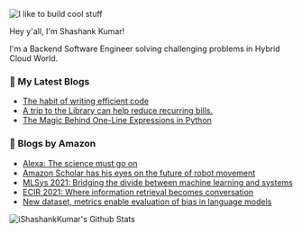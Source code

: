 ![I like to build cool stuff](https://res.cloudinary.com/dt8g3rhcy/image/upload/v1595929574/i_like_to_build_cool_shit._1_nzbwjh.png)

Hey y'all, I'm Shashank Kumar! 

I'm a Backend Software Engineer solving challenging problems in Hybrid Cloud World.

### 📕 My Latest Blogs
<!-- BLOG-POST-LIST:START -->
- [The habit of writing efficient code](https://medium.com/@ishashankkumar/the-habit-of-writing-efficient-code-153b05f04269?source=rss-d24dda280d5f------2)
- [A trip to the Library can help reduce recurring bills.](https://medium.com/swlh/a-trip-to-the-library-can-help-reduce-recurring-bills-23bca495cdf5?source=rss-d24dda280d5f------2)
- [The Magic Behind One-Line Expressions in Python](https://medium.com/swlh/the-magic-behind-one-line-expressions-in-python-816c10180c5c?source=rss-d24dda280d5f------2)
<!-- BLOG-POST-LIST:END -->

### 📕 Blogs by Amazon
<!-- AMAZON-BLOG-POST-LIST:START -->
- [Alexa: The science must go on](https://www.amazon.science/blog/alexa-the-science-must-go-on)
- [Amazon Scholar has his eyes on the future of robot movement](https://www.amazon.science/working-at-amazon/amazon-robotics-scholar-bill-smart-has-his-eyes-on-the-future-of-robot-movement)
- [MLSys 2021: Bridging the divide between machine learning and systems](https://www.amazon.science/blog/mlsys-bridging-the-divide-between-machine-learning-and-systems)
- [ECIR 2021: Where information retrieval becomes conversation](https://www.amazon.science/blog/amazon-ecir-where-information-retrieval-becomes-conversation)
- [New dataset, metrics enable evaluation of bias in language models](https://www.amazon.science/blog/new-dataset-metrics-enable-evaluation-of-bias-in-language-models)
<!-- AMAZON-BLOG-POST-LIST:END -->



<img align="center" alt="iShashankKumar's Github Stats" src="https://github-readme-stats.vercel.app/api?username=ishashankkumar&show_icons=true&hide_border=true" />
